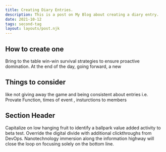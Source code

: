 ```yaml
---
title: Creating Diary Entries.
description: This is a post on My Blog about creating a diary entry.
date: 2021-10-12
tags: second-tag
layout: layouts/post.njk
---
```

## How to create one
Bring to the table win-win survival strategies to ensure proactive domination. At the end of the day, going forward, a new 
## Things to consider
like not giving away the game and being consistent about entries i.e. Provate Function, times of event , insturctions to members
## Section Header

Capitalize on low hanging fruit to identify a ballpark value added activity to beta test. Override the digital divide with additional clickthroughs from DevOps. Nanotechnology immersion along the information highway will close the loop on focusing solely on the bottom line.

